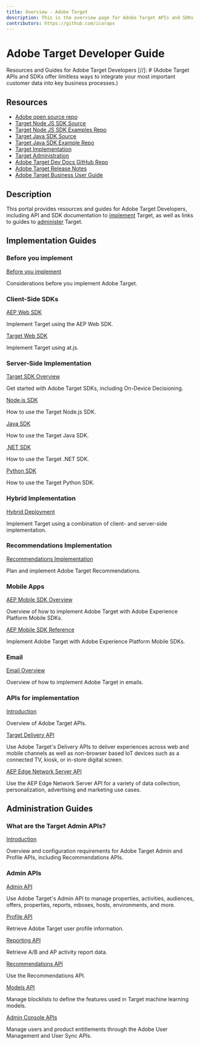 ```yaml
---
title: Overview - Adobe Target
description: This is the overview page for Adobe Target APIs and SDKs
contributors: https://github.com/icaraps
---
```


# Adobe Target Developer Guide

Resources and Guides for Adobe Target Developers
[//]: # (Adobe Target APIs and SDKs offer limitless ways to integrate your most important customer data into key business processes.)

## Resources

* [Adobe open source repo](https://github.com/adobe)
* [Target Node JS SDK Source](https://github.com/adobe/target-nodejs-sdk)
* [Target Node JS SDK Examples Repo](https://github.com/adobe/target-nodejs-sdk-samples)
* [Target Java SDK Source](https://github.com/adobe/target-java-sdk)
* [Target Java SDK Example Repo](https://github.com/adobe/target-java-sdk-samples)
* [Target Implementation](./before-implement/prepare-to-implement-target.md)
* [Target Administration](./before-administer/target-api-overview.md)
* [Adobe Target Dev Docs GitHub Repo](https://github.com/AdobeDocs/target-developers)
* [Adobe Target Release Notes](https://experienceleague.adobe.com/docs/target/using/release-notes/release-notes.html)
* [Adobe Target Business User Guide](https://experienceleague.adobe.com/docs/target/using/target-home.html)

## Description

This portal provides resources and guides for Adobe Target Developers, including API and SDK documentation to [implement](#implementation-guides) Target, as well as links to guides to [administer](#administration-guides) Target.

## Implementation Guides


### Before you implement

[Before you implement](before-implement/prepare-to-implement-target.md)

Considerations before you implement Adobe Target.

### Client-Side SDKs

[AEP Web SDK](https://experienceleague.adobe.com/docs/experience-platform/edge/personalization/adobe-target/target-overview.html)

Implement Target using the AEP Web SDK.

[Target Web SDK](implement/client-side/overview.md)

Implement Target using at.js.

### Server-Side Implementation

[Target SDK Overview](implement/server-side/server-side-overview.md)

Get started with Adobe Target SDKs, including On-Device Decisioning.

[Node.js SDK](implement/server-side/node-js/overview.md)

How to use the Target Node.js SDK.

[Java SDK](implement/server-side/java/overview.md)

How to use the Target Java SDK.

[.NET SDK](implement/server-side/net/overview.md)

How to use the Target .NET SDK.

[Python SDK](implement/server-side/python/overview.md)

How to use the Target Python SDK.

### Hybrid Implementation

[Hybrid Deployment](implement/hybrid/hybrid-overview.md)

Implement Target using a combination of client- and server-side implementation.

### Recommendations Implementation

[Recommendations Implementation](implement/recommendations/recommendations.md)

Plan and implement Adobe Target Recommendations.

### Mobile Apps

[AEP Mobile SDK Overview](implement/mobile/overview.md)

Overview of how to implement Adobe Target with Adobe Experience Platform Mobile SDKs.

[AEP Mobile SDK Reference](https://developer.adobe.com/client-sdks/documentation/)

Implement Adobe Target with Adobe Experience Platform Mobile SDKs.

### Email

[Email Overview](implement/email/overview.md)

Overview of how to implement Adobe Target in emails.

### APIs for implementation

[Introduction](before-administer/target-api-overview.md)

Overview of Adobe Target APIs.

[Target Delivery API](implement/delivery-api/overview.md)

Use Adobe Target's Delivery APIs to deliver experiences across web and mobile channels as well as non-browser based IoT devices such as a connected TV, kiosk, or in-store digital screen.

[AEP Edge Network Server API](https://experienceleague.adobe.com/docs/experience-platform/edge-network-server-api/overview.html)

Use the AEP Edge Network Server API for a variety of data collection, personalization, advertising and marketing use cases.

## Administration Guides

### What are the Target Admin APIs?

[Introduction](before-administer/target-api-overview.md)

Overview and configuration requirements for Adobe Target Admin and Profile APIs, including Recommendations APIs.

### Admin APIs

[Admin API](administer/admin-api/admin-api-overview-new.md)

Use Adobe Target's Admin API to manage properties, activities, audiences, offers, properties, reports, mboxes, hosts, environments, and more.

[Profile API](https://developers.adobetarget.com/api/#profiles)

Retrieve Adobe Target user profile information.

[Reporting API](https://developer.adobe.com/target/administer/admin-api/#tag/Reports)

Retrieve A/B and AP activity report data.

[Recommendations API](http://developers.adobetarget.com/api/recommendations/)

Use the Recommendations API.

[Models API](administer/models-api/models-api-overview.md)

Manage blocklists to define the features used in Target machine learning models.

[Admin Console APIs](https://developer.adobe.com/umapi/)

Manage users and product entitlements through the Adobe User Management and User Sync APIs.
